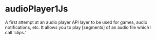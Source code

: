 # audioPlayer1Js
A first attempt at an audio player API layer to be used for games, audio notifications, etc.  It allows you to play [segments] of an audio file which I call 'clips.'
